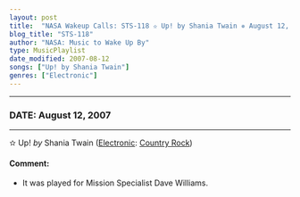 ```yaml
---
layout: post
title:  "NASA Wakeup Calls: STS-118 ✫ Up! by Shania Twain ✵ August 12, 2007"
blog_title: "STS-118"
author: "NASA: Music to Wake Up By"
type: MusicPlaylist
date_modified: 2007-08-12
songs: ["Up! by Shania Twain"]
genres: ["Electronic"]
---
```


----
### DATE: August 12, 2007
----
✫ Up! *by* Shania Twain ([Electronic](https://www.discogs.com/genre/Electronic): [Country Rock](https://www.discogs.com/style/Country%20Rock)) <a target="blank_" href="https://www.discogs.com/Shania-Twain-Up/master/132437">
    <i class="fas fa-compact-disc"
       title="Discogs entry for this song"
       alt="Discogs entry for this song"
       style="font-size: 1.1em;"></i></a>
    

#### Comment:
* It was played for Mission Specialist Dave Williams.



<br/>
<center>
	<a target="_blank"
	   href="https://twitter.com/intent/tweet?hashtags=Space,NASA,Playlist,NASAWakeupCalls,SpaceProgram&text=🚀 {{ page.author}}, {{ page.title }}. {{ site.url }}{{ page.url }}&via=nasawakeupcalls"><i class="fab fa-twitter" title="Tweet this page" alt="Tweet this page" style="font-size: 1.3em;"></i></a>
	&nbsp; 	<i class="fas fa-user-astronaut" style="font-size: 1.5em;"></i> &nbsp;
    <a id="custom_amazon_link"
       type="amzn" search="#"
       category="popular music">
    <i class="fab fa-amazon" style="font-size: 1.3em;"></i></a>
</center>

<!-- Randomly resolve an individual entry from a song array -->
<script src="/assets/javascript/seedrandom.min.js"></script>
<script>
  var wake_me_up = ["Up! by Shania Twain"];
  var prng = new Math.seedrandom();
  function randomSong() {
    song = wake_me_up[Math.floor(Math.random() * wake_me_up.length)];
    var amazon_link = document.getElementById("custom_amazon_link");
    amazon_link.setAttribute("search", song);
  }
  window.onload = randomSong();
</script>
